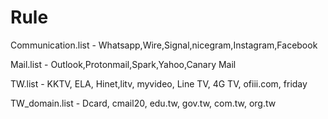 # Rule

Communication.list - Whatsapp,Wire,Signal,nicegram,Instagram,Facebook

Mail.list - Outlook,Protonmail,Spark,Yahoo,Canary Mail

TW.list - KKTV, ELA, Hinet,litv, myvideo, Line TV, 4G TV, ofiii.com, friday

TW_domain.list - Dcard, cmail20, edu.tw, gov.tw, com.tw, org.tw









